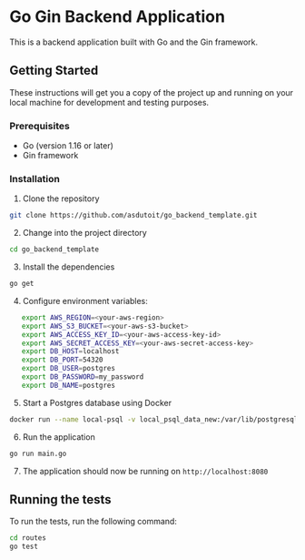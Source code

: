 # Go Gin Backend Application

This is a backend application built with Go and the Gin framework.

## Getting Started

These instructions will get you a copy of the project up and running on your local machine for development and testing purposes.

### Prerequisites

- Go (version 1.16 or later)
- Gin framework

### Installation

1. Clone the repository

```bash
git clone https://github.com/asdutoit/go_backend_template.git
```

2. Change into the project directory

```bash
cd go_backend_template
```

3. Install the dependencies

```bash
go get
```

4. Configure environment variables:

```bash
   export AWS_REGION=<your-aws-region>
   export AWS_S3_BUCKET=<your-aws-s3-bucket>
   export AWS_ACCESS_KEY_ID=<your-aws-access-key-id>
   export AWS_SECRET_ACCESS_KEY=<your-aws-secret-access-key>
   export DB_HOST=localhost
   export DB_PORT=54320
   export DB_USER=postgres
   export DB_PASSWORD=my_password
   export DB_NAME=postgres
```

5. Start a Postgres database using Docker

```bash
docker run --name local-psql -v local_psql_data_new:/var/lib/postgresql/data -p 54320:5432 -e POSTGRES_PASSWORD=my_password -d postgres:15.3
```

6. Run the application

```bash
go run main.go
```

7. The application should now be running on `http://localhost:8080`

## Running the tests

To run the tests, run the following command:

```bash
cd routes
go test
```
